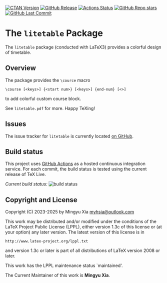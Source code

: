 [![CTAN Version](https://img.shields.io/ctan/v/litetable)](https://ctan.org/pkg/litetable)
[![GitHub Release](https://img.shields.io/github/v/release/myhsia/litetable)](https://github.com/myhsia/litetable/releases/latest)
[![Actions Status](https://github.com/myhsia/litetable/actions/workflows/main.yaml/badge.svg?branch=main)](https://github.com/myhsia/litetable/actions)
[![GitHub Repo stars](https://img.shields.io/github/stars/myhsia/litetable)](https://github.com/myhsia/litetable)
[![GitHub Last Commit](https://img.shields.io/github/last-commit/myhsia/litetable)](https://github.com/myhsia/litetable/commits)

The `litetable` Package
=======================

The `litetable` package (conducted with LaTeX3) provides a colorful design
of timetable.

Overview
--------

The package provides the `\cource` macro

    \course [<keys>] {<start num>} [<keys>] {end-num} [<>]

to add colorful custom course block.

See `litetable.pdf` for more. Happy TeXing!

Issues
------

The issue tracker for `litetable` is currently located
[on GitHub](https://github.com/myhsia/litetable/issues).

Build status
------------

This project uses [GitHub Actions](https://github.com/features/actions)
as a hosted continuous integration service. For each commit, the build status
is tested using the current release of TeX Live.

_Current build status:_ ![build status](https://github.com/myhsia/litetable/actions/workflows/main.yaml/badge.svg?branch=main)

Copyright and License
---------------------

Copyright (C) 2023-2025 by Mingyu Xia <myhsia@outlook.com>

This work may be distributed and/or modified under the conditions
of the LaTeX Project Public License (LPPL), either version 1.3c of
this license or (at your option) any later version.
The latest version of this license is in

    http://www.latex-project.org/lppl.txt

and version 1.3c or later is part of all distributions of LaTeX
version 2008 or later.

This work has the LPPL maintenance status `maintained'.

The Current Maintainer of this work is **Mingyu Xia**.
